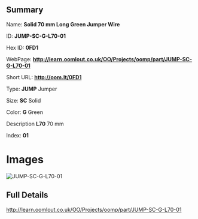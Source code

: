 

## Summary
 
Name: __Solid 70 mm Long Green Jumper Wire__

ID: __JUMP-SC-G-L70-01__

Hex ID: __0FD1__

WebPage: __http://learn.oomlout.co.uk/OO/Projects/oomp/part/JUMP-SC-G-L70-01__

Short URL: __http://oom.lt/0FD1__


Type: __JUMP__ Jumper 

Size: __SC__ Solid 

Color: __G__ Green 

Description __L70__ 70 mm 

Index: __01__


# Images
![JUMP-SC-G-L70-01](http://oomlout.com/oomp-gen/parts/JUMP-SC-G-L70-01/JUMP-SC-G-L70-01_420.jpg)



## Full Details

 http://learn.oomlout.co.uk/OO/Projects/oomp/part/JUMP-SC-G-L70-01














